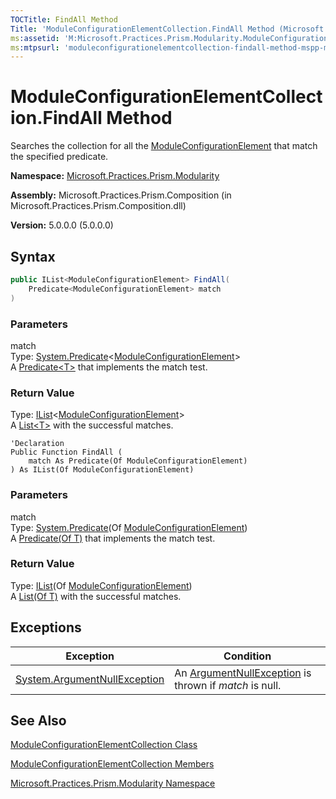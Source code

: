 ```yaml
---
TOCTitle: FindAll Method
Title: 'ModuleConfigurationElementCollection.FindAll Method (Microsoft.Practices.Prism.Modularity)'
ms:assetid: 'M:Microsoft.Practices.Prism.Modularity.ModuleConfigurationElementCollection.FindAll(System.Predicate{Microsoft.Practices.Prism.Modularity.ModuleConfigurationElement})'
ms:mtpsurl: 'moduleconfigurationelementcollection-findall-method-mspp-modularity.md'
---
```


# ModuleConfigurationElementCollection.FindAll Method

Searches the collection for all the [ModuleConfigurationElement](/patterns-practices/reference/moduleconfigurationelement-class-mspp-modularity) that match the specified predicate.

**Namespace:** [Microsoft.Practices.Prism.Modularity](/patterns-practices/reference/mspp-modularity-namespace)

**Assembly:** Microsoft.Practices.Prism.Composition (in Microsoft.Practices.Prism.Composition.dll)

**Version:** 5.0.0.0 (5.0.0.0)

## Syntax

```C#
public IList<ModuleConfigurationElement> FindAll(
	Predicate<ModuleConfigurationElement> match
)
```
### Parameters

match  
Type: [System.Predicate](http://msdn.microsoft.com/en-us/library/bfcke1bz)&lt;[ModuleConfigurationElement](/patterns-practices/reference/moduleconfigurationelement-class-mspp-modularity)&gt;   
A [Predicate&lt;T&gt;](http://msdn.microsoft.com/en-us/library/bfcke1bz) that implements the match test.

### Return Value

Type: [IList](http://msdn.microsoft.com/en-us/library/5y536ey6)&lt;[ModuleConfigurationElement](/patterns-practices/reference/moduleconfigurationelement-class-mspp-modularity)&gt;   
A [List&lt;T&gt;](http://msdn.microsoft.com/en-us/library/6sh2ey19) with the successful matches.


```VB
'Declaration
Public Function FindAll ( 
	match As Predicate(Of ModuleConfigurationElement)
) As IList(Of ModuleConfigurationElement)
```

### Parameters

match  
Type: [System.Predicate](http://msdn.microsoft.com/en-us/library/bfcke1bz)(Of [ModuleConfigurationElement](/patterns-practices/reference/moduleconfigurationelement-class-mspp-modularity))   
A [Predicate(Of T)](http://msdn.microsoft.com/en-us/library/bfcke1bz) that implements the match test.

### Return Value

Type: [IList](http://msdn.microsoft.com/en-us/library/5y536ey6)(Of [ModuleConfigurationElement](/patterns-practices/reference/moduleconfigurationelement-class-mspp-modularity))<br/>
A [List(Of T)](http://msdn.microsoft.com/en-us/library/6sh2ey19) with the successful matches.

## Exceptions


| Exception                                                                             | Condition                                                                                                 |
|---------------------------------------------------------------------------------------|-----------------------------------------------------------------------------------------------------------|
| [System.ArgumentNullException](http://msdn.microsoft.com/en-us/library/27426hcy) | An [ArgumentNullException](http://msdn.microsoft.com/en-us/library/27426hcy) is thrown if *match* is null. |

## See Also

[ModuleConfigurationElementCollection Class](/patterns-practices/reference/moduleconfigurationelementcollection-class-mspp-modularity)

[ModuleConfigurationElementCollection Members](/patterns-practices/reference/moduleconfigurationelementcollection-members-mspp-modularity)

[Microsoft.Practices.Prism.Modularity Namespace](/patterns-practices/reference/mspp-modularity-namespace)